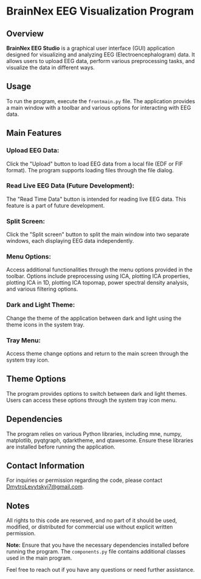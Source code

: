 # BrainNex EEG Visualization Program

## Overview

**BrainNex EEG Studio** is a graphical user interface (GUI) application designed for visualizing and analyzing EEG (Electroencephalogram) data. It allows users to upload EEG data, perform various preprocessing tasks, and visualize the data in different ways.

## Usage

To run the program, execute the `frontmain.py` file. The application provides a main window with a toolbar and various options for interacting with EEG data.

## Main Features

### Upload EEG Data:

Click the "Upload" button to load EEG data from a local file (EDF or FIF format).
The program supports loading files through the file dialog.

### Read Live EEG Data (Future Development):

The "Read Time Data" button is intended for reading live EEG data. This feature is a part of future development.

### Split Screen:

Click the "Split screen" button to split the main window into two separate windows, each displaying EEG data independently.

### Menu Options:

Access additional functionalities through the menu options provided in the toolbar.
Options include preprocessing using ICA, plotting ICA properties, plotting ICA in 1D, plotting ICA topomap, power spectral density analysis, and various filtering options.

### Dark and Light Theme:

Change the theme of the application between dark and light using the theme icons in the system tray.

### Tray Menu:

Access theme change options and return to the main screen through the system tray icon.

## Theme Options

The program provides options to switch between dark and light themes. Users can access these options through the system tray icon menu.

## Dependencies

The program relies on various Python libraries, including mne, numpy, matplotlib, pyqtgraph, qdarktheme, and qtawesome. Ensure these libraries are installed before running the application.

## Contact Information

For inquiries or permission regarding the code, please contact [DmytroLevytskyi7@gmail.com](mailto:DmytroLevytskyi7@gmail.com).

## Notes

All rights to this code are reserved, and no part of it should be used, modified, or distributed for commercial use without explicit written permission.

**Note:** Ensure that you have the necessary dependencies installed before running the program. The `components.py` file contains additional classes used in the main program.

Feel free to reach out if you have any questions or need further assistance.
